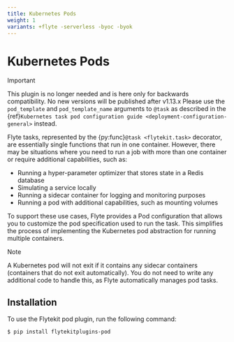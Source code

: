 ```yaml
---
title: Kubernetes Pods
weight: 1
variants: +flyte -serverless -byoc -byok
---
```


# Kubernetes Pods

> [!IMPORTANT]
> This plugin is no longer needed and is here only for backwards compatibility. No new versions will be published after v1.13.x Please use the `pod_template` and `pod_template_name` arguments to `@task` as described in the {ref}`Kubernetes task pod configuration guide <deployment-configuration-general>` instead.

Flyte tasks, represented by the {py:func}`@task <flytekit.task>` decorator, are essentially single functions that run in one container.
However, there may be situations where you need to run a job with more than one container or require additional capabilities, such as:

- Running a hyper-parameter optimizer that stores state in a Redis database
- Simulating a service locally
- Running a sidecar container for logging and monitoring purposes
- Running a pod with additional capabilities, such as mounting volumes

To support these use cases, Flyte provides a Pod configuration that allows you to customize the pod specification used to run the task.
This simplifies the process of implementing the Kubernetes pod abstraction for running multiple containers.

> [!NOTE]
> A Kubernetes pod will not exit if it contains any sidecar containers (containers that do not exit automatically).
> You do not need to write any additional code to handle this, as Flyte automatically manages pod tasks.

## Installation

To use the Flytekit pod plugin, run the following command:

```shell
$ pip install flytekitplugins-pod
```


